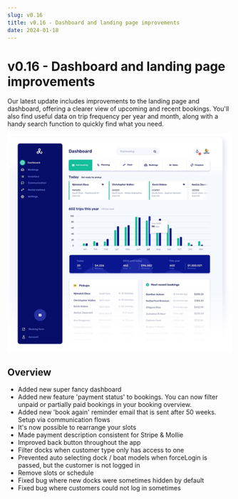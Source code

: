 ```yaml
---
slug: v0.16
title: v0.16 - Dashboard and landing page improvements
date: 2024-01-18
---
```


# v0.16 - Dashboard and landing page improvements

Our latest update includes improvements to the landing page and dashboard, offering a clearer view of upcoming and recent bookings. You'll also find useful data on trip frequency per year and month, along with a handy search function to quickly find what you need.

![](./images/v0.16.dashboard_boat_rental.jpeg)

## Overview

- Added new super fancy dashboard
- Added new feature 'payment status' to bookings. You can now filter unpaid or partially paid bookings in your booking overview.
- Added new 'book again' reminder email that is sent after 50 weeks. Setup via communication flows
- It's now possible to rearrange your slots
- Made payment description consistent for Stripe & Mollie
- Improved back button throughout the app
- Filter docks when customer type only has access to one
- Prevented auto selecting dock / boat models when forceLogin is passed, but the customer is not logged in
- Remove slots or schedule
- Fixed bug where new docks were sometimes hidden by default
- Fixed bug where customers could not log in sometimes
